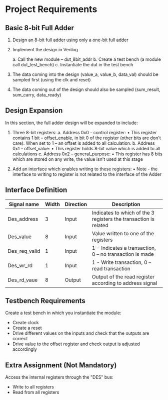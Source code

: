 # Project Requirements

## Basic 8-bit Full Adder
1. Design an 8-bit full adder using only a one-bit full adder
2. Implement the design in Verilog
   
   a. Call the new module – dut_8bit_addr
   b. Create a test bench (a module call dut_test_bench)
   c. Instantiate the dut in the test bench
4. The data coming into the design (value_a, value_b, data_val) should be sampled first (using the clk and reset)
5. The data coming out of the design should also be sampled (sum_result, sum_carry, data_ready)

## Design Expansion
In this section, the full adder design will be expanded to include:

1. Three 8-bit registers:
   a. Address 0x0 - control register:
      • This register contains 1 bit – offset_enable, in bit 0 of the register (other bits are don't care). When set to 1 – an offset is added to all calculation.
   b. Address 0x1 – offset_value:
      • This register holds 8-bit value which is added to all calculations
   c. Address 0x2 – general_purpose:
      • This register has 8 bits which are stored on any write, the value isn't used at this stage

2. Add an interface which enables writing to these registers:
   • Note - the interface to writing to register is not related to the interface of the Adder

## Interface Definition

| Signal name  | Width | Direction | Description |
|--------------|-------|-----------|-------------|
| Des_address  | 3     | Input     | Indicates to which of the 3 registers the transaction is related |
| Des_value    | 8     | Input     | Value written to one of the registers |
| Des_req_valid| 1     | Input     | 1 - Indicates a transaction, 0 – no transaction is made |
| Des_wr_rd    | 1     | Input     | 1 - Write transaction, 0 – read transaction |
| Des_rd_vaue  | 8     | Output    | Output of the read register according to address signal |

## Testbench Requirements
Create a test bench in which you instantiate the module:
- Create clock
- Create a reset
- Drive different values on the inputs and check that the outputs are correct
- Drive value to the offset register and check output is adjusted accordingly

## Extra Assignment (Not Mandatory)
Access the internal registers through the "DES" bus:
- Write to all registers
- Read from all registers
